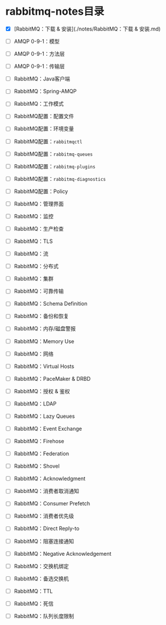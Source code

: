 # rabbitmq-notes目录
- [x] [RabbitMQ：下载 & 安装](./notes/RabbitMQ：下载 & 安装.md)
- [ ] AMQP 0-9-1：模型
- [ ] AMQP 0-9-1：方法层
- [ ] AMQP 0-9-1：传输层
- [ ] RabbitMQ：Java客户端
- [ ] RabbitMQ：Spring-AMQP
- [ ] RabbitMQ：工作模式
- [ ] RabbitMQ配置：配置文件
- [ ] RabbitMQ配置：环境变量
- [ ] RabbitMQ配置：`rabbitmqctl`
- [ ] RabbitMQ配置：`rabbitmq-queues`
- [ ] RabbitMQ配置：`rabbitmq-plugins`
- [ ] RabbitMQ配置：`rabbitmq-diagnostics`
- [ ] RabbitMQ配置：Policy
- [ ] RabbitMQ：管理界面
- [ ] RabbitMQ：监控
- [ ] RabbitMQ：生产检查
- [ ] RabbitMQ：TLS
- [ ] RabbitMQ：流
- [ ] RabbitMQ：分布式
- [ ] RabbitMQ：集群
- [ ] RabbitMQ：可靠传输
- [ ] RabbitMQ：Schema Definition
- [ ] RabbitMQ：备份和恢复
- [ ] RabbitMQ：内存/磁盘警报
- [ ] RabbitMQ：Memory Use
- [ ] RabbitMQ：网络
- [ ] RabbitMQ：Virtual Hosts
- [ ] RabbitMQ：PaceMaker & DRBD
- [ ] RabbitMQ：授权 & 鉴权
- [ ] RabbitMQ：LDAP
- [ ] RabbitMQ：Lazy Queues
- [ ] RabbitMQ：Event Exchange 
- [ ] RabbitMQ：Firehose
- [ ] RabbitMQ：Federation
- [ ] RabbitMQ：Shovel
- [ ] RabbitMQ：Acknowledgment
- [ ] RabbitMQ：消费者取消通知
- [ ] RabbitMQ：Consumer Prefetch
- [ ] RabbitMQ：消费者优先级
- [ ] RabbitMQ：Direct Reply-to
- [ ] RabbitMQ：阻塞连接通知
- [ ] RabbitMQ：Negative Acknowledgement
- [ ] RabbitMQ：交换机绑定
- [ ] RabbitMQ：备选交换机
- [ ] RabbitMQ：TTL
- [ ] RabbitMQ：死信
- [ ] RabbitMQ：队列长度限制

